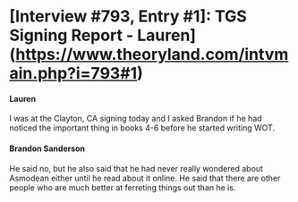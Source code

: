 # [Interview #793, Entry #1]: TGS Signing Report - Lauren](https://www.theoryland.com/intvmain.php?i=793#1)

#### Lauren

I was at the Clayton, CA signing today and I asked Brandon if he had noticed the important thing in books 4-6 before he started writing WOT.

#### Brandon Sanderson

He said no, but he also said that he had never really wondered about Asmodean either until he read about it online. He said that there are other people who are much better at ferreting things out than he is.

